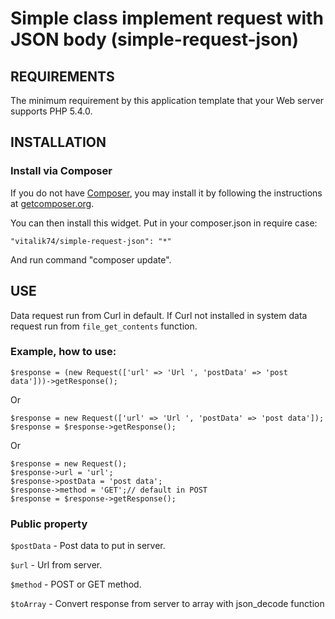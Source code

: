 # Simple class implement request with JSON body (simple-request-json)


REQUIREMENTS
------------

The minimum requirement by this application template that your Web server supports PHP 5.4.0.


INSTALLATION
------------

### Install via Composer

If you do not have [Composer](http://getcomposer.org/), you may install it by following the instructions
at [getcomposer.org](http://getcomposer.org/doc/00-intro.md#installation-nix).

You can then install this widget. Put in your composer.json in require case:

```
"vitalik74/simple-request-json": "*"
```
And run command "composer update".

USE
---

Data request run from Curl in default. If Curl not installed in system data request run from `file_get_contents` function.

### Example, how to use:
```
$response = (new Request(['url' => 'Url ', 'postData' => 'post data']))->getResponse();
```

Or

```
$response = new Request(['url' => 'Url ', 'postData' => 'post data']);
$response = $response->getResponse();
```

Or

```
$response = new Request();
$response->url = 'url';
$response->postData = 'post data';
$response->method = 'GET';// default in POST
$response = $response->getResponse();
```


### Public property

```$postData``` - Post data to put in server.  

```$url``` - Url from server.

```$method``` - POST or GET method.

```$toArray``` - Convert response from server to array with json_decode function
